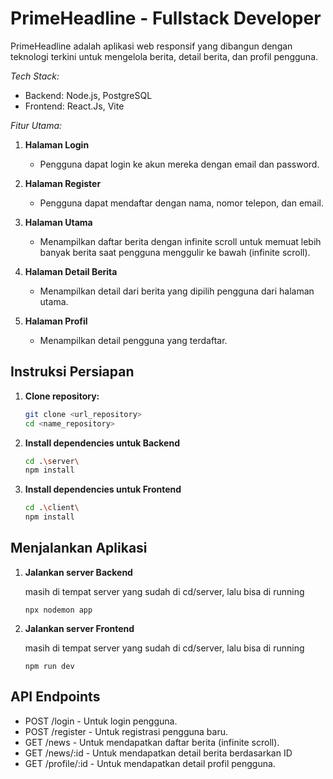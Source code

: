 # PrimeHeadline - Fullstack Developer

PrimeHeadline adalah aplikasi web responsif yang dibangun dengan teknologi terkini untuk mengelola berita, detail berita, dan profil pengguna.

_Tech Stack:_

- Backend: Node.js, PostgreSQL
- Frontend: React.Js, Vite

_Fitur Utama:_

1. **Halaman Login**
   - Pengguna dapat login ke akun mereka dengan email dan password.

2. **Halaman Register**
   - Pengguna dapat mendaftar dengan nama, nomor telepon, dan email.

3. **Halaman Utama**
   - Menampilkan daftar berita dengan infinite scroll untuk memuat lebih banyak berita saat pengguna menggulir ke bawah (infinite scroll).

4. **Halaman Detail Berita**
   - Menampilkan detail dari berita yang dipilih pengguna dari halaman utama.

5. **Halaman Profil**
   - Menampilkan detail pengguna yang terdaftar.

## Instruksi Persiapan

1. **Clone repository:**

   ```bash
   git clone <url_repository>
   cd <name_repository>
   ```

2. **Install dependencies untuk Backend**

   ```bash
   cd .\server\
   npm install
   ```

3. **Install dependencies untuk Frontend**

   ```bash
   cd .\client\
   npm install
   ```

## Menjalankan Aplikasi

1. **Jalankan server Backend**
    
    masih di tempat server yang sudah di cd/server, lalu bisa di running

    ```
    npx nodemon app
    ```

1. **Jalankan server Frontend**
    
    masih di tempat server yang sudah di cd/server, lalu bisa di running

    ```
    npm run dev
    ```

## API Endpoints

- POST /login - Untuk login pengguna.
- POST /register - Untuk registrasi pengguna baru.
- GET /news - Untuk mendapatkan daftar berita (infinite scroll).
- GET /news/:id - Untuk mendapatkan detail berita berdasarkan ID
- GET /profile/:id - Untuk mendapatkan detail profil pengguna.